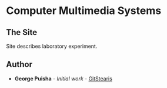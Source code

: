 # Computer Multimedia Systems

## The Site

Site describes laboratory experiment.

## Author

* **George Puisha** - *Initial work* - [GitStearis](https://github.com/GitStearis)
